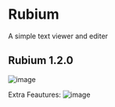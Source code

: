 # Rubium
A simple text viewer and editer

## Rubium 1.2.0
![image](https://user-images.githubusercontent.com/111039426/197696496-53976ae9-be87-42be-9778-11eb45f81dbc.png)

Extra Feautures:
![image](https://user-images.githubusercontent.com/111039426/197696605-b627f49d-a7ca-4c80-9224-9d0bc3b3b31a.png)
